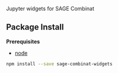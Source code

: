 Jupyter widgets for SAGE Combinat

Package Install
---------------

**Prerequisites**
- [node](http://nodejs.org/)

```bash
npm install --save sage-combinat-widgets
```
